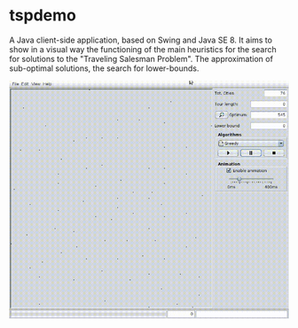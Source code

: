# tspdemo

A Java client-side application, based on Swing and Java SE 8.
It aims to show in a visual way the functioning of the main heuristics for the search for solutions to the "Traveling Salesman Problem". The approximation of sub-optimal solutions, the search for lower-bounds.

![Tspdemo](tspdemo.gif)
